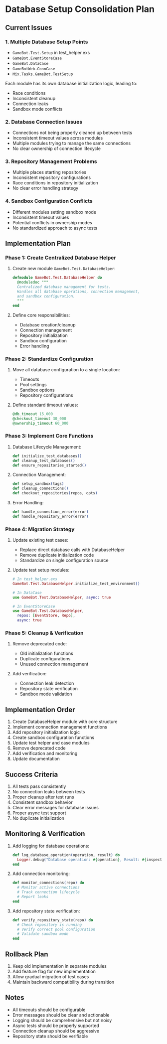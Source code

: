 # Database Setup Consolidation Plan

## Current Issues

### 1. Multiple Database Setup Points
- `GameBot.Test.Setup` in test_helper.exs
- `GameBot.EventStoreCase`
- `GameBot.DataCase`
- `GameBotWeb.ConnCase`
- `Mix.Tasks.GameBot.TestSetup`

Each module has its own database initialization logic, leading to:
- Race conditions
- Inconsistent cleanup
- Connection leaks
- Sandbox mode conflicts

### 2. Database Connection Issues
- Connections not being properly cleaned up between tests
- Inconsistent timeout values across modules
- Multiple modules trying to manage the same connections
- No clear ownership of connection lifecycle

### 3. Repository Management Problems
- Multiple places starting repositories
- Inconsistent repository configurations
- Race conditions in repository initialization
- No clear error handling strategy

### 4. Sandbox Configuration Conflicts
- Different modules setting sandbox mode
- Inconsistent timeout values
- Potential conflicts in ownership modes
- No standardized approach to async tests

## Implementation Plan

### Phase 1: Create Centralized Database Helper

1. Create new module `GameBot.Test.DatabaseHelper`:
   ```elixir
   defmodule GameBot.Test.DatabaseHelper do
     @moduledoc """
     Centralized database management for tests.
     Handles all database operations, connection management,
     and sandbox configuration.
     """
   end
   ```

2. Define core responsibilities:
   - Database creation/cleanup
   - Connection management
   - Repository initialization
   - Sandbox configuration
   - Error handling

### Phase 2: Standardize Configuration

1. Move all database configuration to a single location:
   - Timeouts
   - Pool settings
   - Sandbox options
   - Repository configurations

2. Define standard timeout values:
   ```elixir
   @db_timeout 15_000
   @checkout_timeout 30_000
   @ownership_timeout 60_000
   ```

### Phase 3: Implement Core Functions

1. Database Lifecycle Management:
   ```elixir
   def initialize_test_databases()
   def cleanup_test_databases()
   def ensure_repositories_started()
   ```

2. Connection Management:
   ```elixir
   def setup_sandbox(tags)
   def cleanup_connections()
   def checkout_repositories(repos, opts)
   ```

3. Error Handling:
   ```elixir
   def handle_connection_error(error)
   def handle_repository_error(error)
   ```

### Phase 4: Migration Strategy

1. Update existing test cases:
   - Replace direct database calls with DatabaseHelper
   - Remove duplicate initialization code
   - Standardize on single configuration source

2. Update test setup modules:
   ```elixir
   # In test_helper.exs
   GameBot.Test.DatabaseHelper.initialize_test_environment()

   # In DataCase
   use GameBot.Test.DatabaseHelper, async: true

   # In EventStoreCase
   use GameBot.Test.DatabaseHelper, 
     repos: [EventStore, Repo],
     async: true
   ```

### Phase 5: Cleanup & Verification

1. Remove deprecated code:
   - Old initialization functions
   - Duplicate configurations
   - Unused connection management

2. Add verification:
   - Connection leak detection
   - Repository state verification
   - Sandbox mode validation

## Implementation Order

1. Create DatabaseHelper module with core structure
2. Implement connection management functions
3. Add repository initialization logic
4. Create sandbox configuration functions
5. Update test helper and case modules
6. Remove deprecated code
7. Add verification and monitoring
8. Update documentation

## Success Criteria

1. All tests pass consistently
2. No connection leaks between tests
3. Proper cleanup after test runs
4. Consistent sandbox behavior
5. Clear error messages for database issues
6. Proper async test support
7. No duplicate initialization

## Monitoring & Verification

1. Add logging for database operations:
   ```elixir
   def log_database_operation(operation, result) do
     Logger.debug("Database operation: #{operation}, Result: #{inspect(result)}")
   end
   ```

2. Add connection monitoring:
   ```elixir
   def monitor_connections(repo) do
     # Monitor active connections
     # Track connection lifecycle
     # Report leaks
   end
   ```

3. Add repository state verification:
   ```elixir
   def verify_repository_state(repo) do
     # Check repository is running
     # Verify correct pool configuration
     # Validate sandbox mode
   end
   ```

## Rollback Plan

1. Keep old implementation in separate modules
2. Add feature flag for new implementation
3. Allow gradual migration of test cases
4. Maintain backward compatibility during transition

## Notes

- All timeouts should be configurable
- Error messages should be clear and actionable
- Logging should be comprehensive but not noisy
- Async tests should be properly supported
- Connection cleanup should be aggressive
- Repository state should be verifiable 
